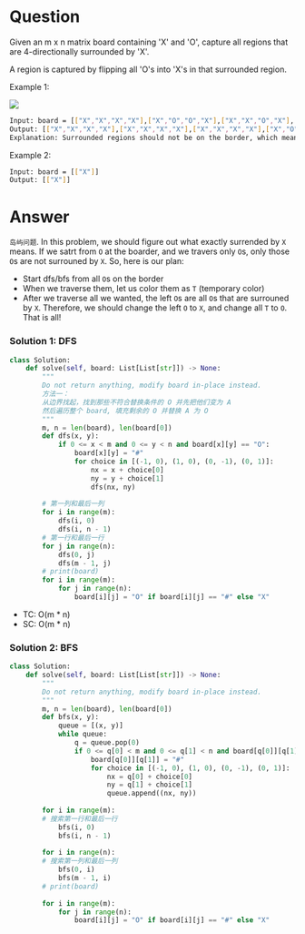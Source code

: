 # Question

Given an m x n matrix board containing 'X' and 'O', capture all regions that are 4-directionally surrounded by 'X'.

A region is captured by flipping all 'O's into 'X's in that surrounded region.

Example 1:

![](https://assets.leetcode.com/uploads/2021/02/19/xogrid.jpg)
```bash
Input: board = [["X","X","X","X"],["X","O","O","X"],["X","X","O","X"],["X","O","X","X"]]
Output: [["X","X","X","X"],["X","X","X","X"],["X","X","X","X"],["X","O","X","X"]]
Explanation: Surrounded regions should not be on the border, which means that any 'O' on the border of the board are not flipped to 'X'. Any 'O' that is not on the border and it is not connected to an 'O' on the border will be flipped to 'X'. Two cells are connected if they are adjacent cells connected horizontally or vertically.
```

Example 2:
```bash
Input: board = [["X"]]
Output: [["X"]]
```

# Answer

`岛屿问题`. In this problem, we should figure out what exactly surrended by `X` means. If we satrt from `O` at the boarder, and we travers only `O`s, only those `O`s are not surrouned by `X`. So, here is our plan:
- Start dfs/bfs from all `O`s on the border
- When we traverse them, let us color them as `T` (temporary color)
- After we traverse all we wanted, the left `O`s are all `O`s that are surrouned by `X`. Therefore, we should change the left `O` to `X`, and change all `T` to `O`. That is all!

### Solution 1: DFS
```python
class Solution:
    def solve(self, board: List[List[str]]) -> None:
        """
        Do not return anything, modify board in-place instead.
        方法一：
        从边界找起，找到那些不符合替换条件的 O 并先把他们变为 A
        然后遍历整个 board, 填充剩余的 O 并替换 A 为 O
        """
        m, n = len(board), len(board[0])
        def dfs(x, y):
            if 0 <= x < m and 0 <= y < n and board[x][y] == "O":
                board[x][y] = "#"
                for choice in [(-1, 0), (1, 0), (0, -1), (0, 1)]:
                    nx = x + choice[0]
                    ny = y + choice[1]
                    dfs(nx, ny)
        
        # 第一列和最后一列
        for i in range(m):
            dfs(i, 0)
            dfs(i, n - 1)
        # 第一行和最后一行
        for j in range(n):
            dfs(0, j)
            dfs(m - 1, j)
        # print(board)
        for i in range(m):
            for j in range(n):
                board[i][j] = "O" if board[i][j] == "#" else "X"
```

- TC: O(m * n)
- SC: O(m * n)

### Solution 2: BFS
```python
class Solution:
    def solve(self, board: List[List[str]]) -> None:
        """
        Do not return anything, modify board in-place instead.
        """
        m, n = len(board), len(board[0])
        def bfs(x, y):
            queue = [(x, y)]
            while queue:
                q = queue.pop(0)
                if 0 <= q[0] < m and 0 <= q[1] < n and board[q[0]][q[1]] == "O":
                    board[q[0]][q[1]] = "#"
                    for choice in [(-1, 0), (1, 0), (0, -1), (0, 1)]:
                        nx = q[0] + choice[0]
                        ny = q[1] + choice[1]
                        queue.append((nx, ny))
        
        for i in range(m):
        # 搜索第一行和最后一行
            bfs(i, 0)
            bfs(i, n - 1)
        
        for i in range(n):
        # 搜索第一列和最后一列
            bfs(0, i)
            bfs(m - 1, i)
        # print(board)
        
        for i in range(m):
            for j in range(n):
                board[i][j] = "O" if board[i][j] == "#" else "X"
```